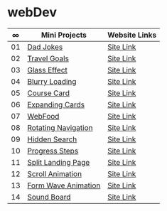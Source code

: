# webDev

|  ∞  | Mini Projects                                                                                   | Website Links                                            |
| :-: | ----------------------------------------------------------------------------------------------- | -------------------------------------------------------- |
| 01  | [Dad Jokes](https://github.com/abdullahtabish/webDev/tree/main/Dad%20Jokes)                     | [Site Link](https://count-dadjokes.netlify.app/)         |
| 02  | [Travel Goals](https://github.com/abdullahtabish/webDev/tree/main/Travel%20Goals)               | [Site Link](https://count-travelgoals.netlify.app/)      |
| 03  | [Glass Effect](https://github.com/abdullahtabish/webDev/tree/main/Glass%20Effect)               | [Site Link](https://count-glasseffect.netlify.app/)      |
| 04  | [Blurry Loading](https://github.com/abdullahtabish/webDev/tree/main/Blurry%20Loading)           | [Site Link](https://count-blurryloading.netlify.app/)    |
| 05  | [Course Card](https://github.com/abdullahtabish/webDev/tree/main/Course%20Card)                 | [Site Link](https://count-coursecard.netlify.app/)       |
| 06  | [Expanding Cards](https://github.com/abdullahtabish/webDev/tree/main/Expanding%20Cards)         | [Site Link](https://count-expandingcards.netlify.app/)   |
| 07  | [WebFood](https://github.com/abdullahtabish/webDev/tree/main/WebFood)                           | [Site Link](https://count-webfood.netlify.app/)          |
| 08  | [Rotating Navigation](https://github.com/abdullahtabish/webDev/tree/main/Rotating%20Navigation) | [Site Link](https://count-chartreuxcat.netlify.app/)     |
| 09  | [Hidden Search](https://github.com/abdullahtabish/webDev/tree/main/Hidden%20Search)             | [Site Link](https://count-hiddensearch.netlify.app/)     |
| 10  | [Progress Steps](https://github.com/abdullahtabish/webDev/tree/main/Progress%20Steps)           | [Site Link](https://count-progresssteps.netlify.app/)    |
| 11  | [Split Landing Page](https://github.com/abdullahtabish/webDev/tree/main/Split%20Landing%20Page) | [Site Link](https://count-splitlandingpage.netlify.app/) |
| 12  | [Scroll Animation](https://github.com/abdullahtabish/webDev/tree/main/Scroll%20Animation)       | [Site Link](https://count-scrollanimation.netlify.app/)  |
| 13  | [Form Wave Animation](https://github.com/abdullahtabish/webDev/tree/main/Form%20Wave)           | [Site Link](https://count-formwave.netlify.app/)         |
| 14  | [Sound Board](https://github.com/abdullahtabish/webDev/tree/main/Sound%20Board)                 | [Site Link](https://count-soundboard.netlify.app/)       |
